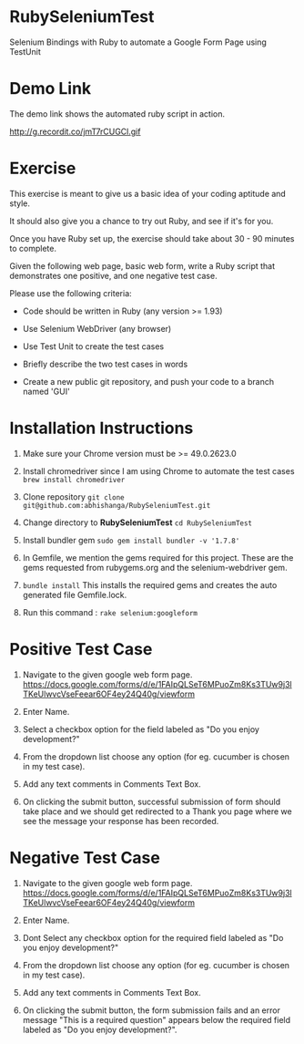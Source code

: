 # RubySeleniumTest
Selenium Bindings with Ruby to automate a Google Form Page using TestUnit

# Demo Link
The demo link shows the automated ruby script in action.

http://g.recordit.co/jmT7rCUGCl.gif

# Exercise

This exercise is meant to give us a basic idea of your coding aptitude and style.

It should also give you a chance to try out Ruby, and see if it's for you. 

Once you have Ruby set up, the exercise should take about 30 - 90 minutes to complete.

Given the following web page, basic web form, write a Ruby script that demonstrates one positive, and one negative test case. 

Please use the following criteria:

- Code should be written in Ruby (any version >= 1.93)

- Use Selenium WebDriver (any browser)

- Use Test Unit to create the test cases

- Briefly describe the two test cases in words

- Create a new public git repository, and push your code to a branch named 'GUI'

# Installation Instructions
1. Make sure your Chrome version must be >= 49.0.2623.0

2. Install chromedriver since I am using Chrome to automate the test cases ```brew install chromedriver```

3. Clone repository ```git clone git@github.com:abhishanga/RubySeleniumTest.git```

4. Change directory to **RubySeleniumTest** ```cd RubySeleniumTest```

5. Install bundler gem ```sudo gem install bundler -v '1.7.8'```

6. In Gemfile, we mention the gems required for this project. These are the gems requested from rubygems.org and the selenium-webdriver gem.

7. ```bundle install```
 This installs the required gems and creates the auto generated file Gemfile.lock.

8. Run this command : ```rake selenium:googleform```

# Positive Test Case 

1. Navigate to the given google web form page. https://docs.google.com/forms/d/e/1FAIpQLSeT6MPuoZm8Ks3TUw9j3lTKeUlwvcVseFeear6OF4ey24Q40g/viewform

2. Enter Name.

3. Select a checkbox option for the field labeled as "Do you enjoy development?"

4. From the dropdown list choose any option (for eg. cucumber is chosen in my test case).

5. Add any text comments in Comments Text Box.

6. On clicking the submit button, successful submission of form should take place and we should get redirected to a Thank you page where we see the message your response has been recorded.

# Negative Test Case 

1. Navigate to the given google web form page. https://docs.google.com/forms/d/e/1FAIpQLSeT6MPuoZm8Ks3TUw9j3lTKeUlwvcVseFeear6OF4ey24Q40g/viewform

2. Enter Name.

3. Dont Select any checkbox option for the required field labeled as "Do you enjoy development?"

4. From the dropdown list choose any option (for eg. cucumber is chosen in my test case).

5. Add any text comments in Comments Text Box.

6. On clicking the submit button, the form submission fails and an error message "This is a required question" appears below the required  field labeled as "Do you enjoy development?".
